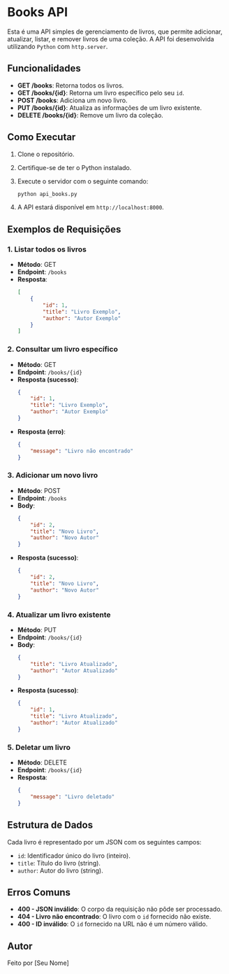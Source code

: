 # Books API

Esta é uma API simples de gerenciamento de livros, que permite adicionar, atualizar, listar, e remover livros de uma coleção. A API foi desenvolvida utilizando `Python` com `http.server`.

## Funcionalidades

- **GET /books**: Retorna todos os livros.
- **GET /books/{id}**: Retorna um livro específico pelo seu `id`.
- **POST /books**: Adiciona um novo livro.
- **PUT /books/{id}**: Atualiza as informações de um livro existente.
- **DELETE /books/{id}**: Remove um livro da coleção.

## Como Executar

1. Clone o repositório.
2. Certifique-se de ter o Python instalado.
3. Execute o servidor com o seguinte comando:

    ```bash
    python api_books.py
    ```

4. A API estará disponível em `http://localhost:8000`.

## Exemplos de Requisições

### 1. Listar todos os livros
- **Método**: GET
- **Endpoint**: `/books`
- **Resposta**:
    ```json
    [
        {
            "id": 1,
            "title": "Livro Exemplo",
            "author": "Autor Exemplo"
        }
    ]
    ```

### 2. Consultar um livro específico
- **Método**: GET
- **Endpoint**: `/books/{id}`
- **Resposta (sucesso)**:
    ```json
    {
        "id": 1,
        "title": "Livro Exemplo",
        "author": "Autor Exemplo"
    }
    ```
- **Resposta (erro)**:
    ```json
    {
        "message": "Livro não encontrado"
    }
    ```

### 3. Adicionar um novo livro
- **Método**: POST
- **Endpoint**: `/books`
- **Body**:
    ```json
    {
        "id": 2,
        "title": "Novo Livro",
        "author": "Novo Autor"
    }
    ```
- **Resposta (sucesso)**:
    ```json
    {
        "id": 2,
        "title": "Novo Livro",
        "author": "Novo Autor"
    }
    ```

### 4. Atualizar um livro existente
- **Método**: PUT
- **Endpoint**: `/books/{id}`
- **Body**:
    ```json
    {
        "title": "Livro Atualizado",
        "author": "Autor Atualizado"
    }
    ```
- **Resposta (sucesso)**:
    ```json
    {
        "id": 1,
        "title": "Livro Atualizado",
        "author": "Autor Atualizado"
    }
    ```

### 5. Deletar um livro
- **Método**: DELETE
- **Endpoint**: `/books/{id}`
- **Resposta**:
    ```json
    {
        "message": "Livro deletado"
    }
    ```

## Estrutura de Dados

Cada livro é representado por um JSON com os seguintes campos:
- `id`: Identificador único do livro (inteiro).
- `title`: Título do livro (string).
- `author`: Autor do livro (string).

## Erros Comuns

- **400 - JSON inválido**: O corpo da requisição não pôde ser processado.
- **404 - Livro não encontrado**: O livro com o `id` fornecido não existe.
- **400 - ID inválido**: O `id` fornecido na URL não é um número válido.

## Autor
Feito por [Seu Nome]
